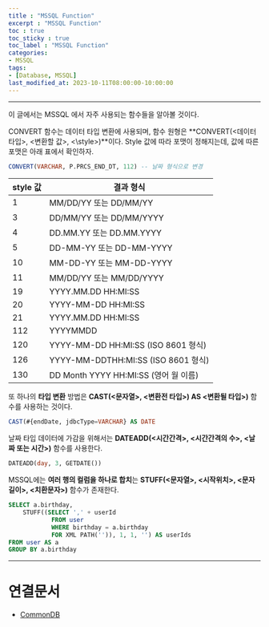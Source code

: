 ```yaml
---
title : "MSSQL Function"
excerpt : "MSSQL Function"
toc : true
toc_sticky : true
toc_label : "MSSQL Function"
categories:
- MSSQL
tags:
- [Database, MSSQL]
last_modified_at: 2023-10-11T08:00:00-10:00:00
---
```

  
---
  
 이 글에서는 MSSQL 에서 자주 사용되는 함수들을 알아볼 것이다.

 CONVERT 함수는 데이터 타입 변환에 사용되며, 함수 원형은 **CONVERT(<데이터타입>, <변환할 값>, <\style>)**이다.  Style 값에 따라 포맷이 정해지는데, 값에 따른 포맷은 아래 표에서 확인하자.
  
```sql
CONVERT(VARCHAR, P.PRCS_END_DT, 112) -- 날짜 형식으로 변경
```

| style 값 | 결과 형식                             |
| ------- | --------------------------------- |
| 1       | MM/DD/YY 또는 DD/MM/YY              |
| 3       | DD/MM/YY 또는 DD/MM/YYYY            |
| 4       | DD.MM.YY 또는 DD.MM.YYYY            |
| 5       | DD-MM-YY 또는 DD-MM-YYYY            |
| 10      | MM-DD-YY 또는 MM-DD-YYYY            |
| 11      | MM/DD/YY 또는 MM/DD/YYYY            |
| 19      | YYYY.MM.DD HH:MI:SS               |
| 20      | YYYY-MM-DD HH:MI:SS               |
| 21      | YYYY.MM.DD HH:MI:SS               |
| 112     | YYYYMMDD                          |
| 120     | YYYY-MM-DD HH:MI:SS (ISO 8601 형식) |
| 126     | YYYY-MM-DDTHH:MI:SS (ISO 8601 형식) |
| 130     | DD Month YYYY HH:MI:SS (영어 월 이름)  |
  
 또 하나의 **타입 변환** 방법은 **CAST(<문자열>, <변환전 타입>) AS <변환될 타입>)** 함수를 사용하는 것이다.
  
```sql
CAST(#{endDate, jdbcType=VARCHAR} AS DATE
```
  
 날짜 타입 데이터에 가감을 위해서는 **DATEADD(<시간간격>, <시간간격의 수>, <날짜 또는 시간>)** 함수를 사용한다.
  
```sql
DATEADD(day, 3, GETDATE())
```
  
 MSSQL에는 **여러 행의 컬럼을 하나로 합치**는 **STUFF(<문자열>, <시작위치>, <문자길이>, <치환문자>)** 함수가 존재한다.
  
```sql
SELECT a.birthday, 
	STUFF((SELECT ',' + userId  
			FROM user  
			WHERE birthday = a.birthday
			FOR XML PATH('')), 1, 1, '') AS userIds
FROM user AS a  
GROUP BY a.birthday
```

---
  
# 연결문서
- [CommonDB](../../database/database-CommonDB)
